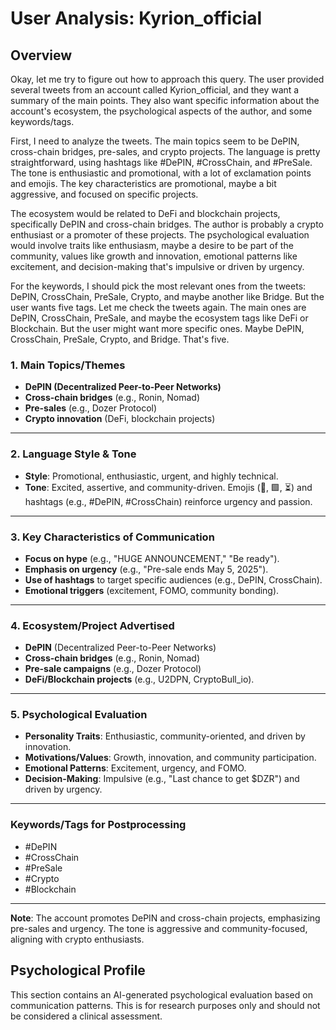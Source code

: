 # User Analysis: Kyrion_official

## Overview

<think>
Okay, let me try to figure out how to approach this query. The user provided several tweets from an account called Kyrion_official, and they want a summary of the main points. They also want specific information about the account's ecosystem, the psychological aspects of the author, and some keywords/tags.

First, I need to analyze the tweets. The main topics seem to be DePIN, cross-chain bridges, pre-sales, and crypto projects. The language is pretty straightforward, using hashtags like #DePIN, #CrossChain, and #PreSale. The tone is enthusiastic and promotional, with a lot of exclamation points and emojis. The key characteristics are promotional, maybe a bit aggressive, and focused on specific projects.

The ecosystem would be related to DeFi and blockchain projects, specifically DePIN and cross-chain bridges. The author is probably a crypto enthusiast or a promoter of these projects. The psychological evaluation would involve traits like enthusiasm, maybe a desire to be part of the community, values like growth and innovation, emotional patterns like excitement, and decision-making that's impulsive or driven by urgency.

For the keywords, I should pick the most relevant ones from the tweets: DePIN, CrossChain, PreSale, Crypto, and maybe another like Bridge. But the user wants five tags. Let me check the tweets again. The main ones are DePIN, CrossChain, PreSale, and maybe the ecosystem tags like DeFi or Blockchain. But the user might want more specific ones. Maybe DePIN, CrossChain, PreSale, Crypto, and Bridge. That's five.
</think>

### **1. Main Topics/Themes**  
- **DePIN (Decentralized Peer-to-Peer Networks)**  
- **Cross-chain bridges** (e.g., Ronin, Nomad)  
- **Pre-sales** (e.g., Dozer Protocol)  
- **Crypto innovation** (DeFi, blockchain projects)  

---

### **2. Language Style & Tone**  
- **Style**: Promotional, enthusiastic, urgent, and highly technical.  
- **Tone**: Excited, assertive, and community-driven. Emojis (💚, 🟩, ⏳) and hashtags (e.g., #DePIN, #CrossChain) reinforce urgency and passion.  

---

### **3. Key Characteristics of Communication**  
- **Focus on hype** (e.g., "HUGE ANNOUNCEMENT," "Be ready").  
- **Emphasis on urgency** (e.g., "Pre-sale ends May 5, 2025").  
- **Use of hashtags** to target specific audiences (e.g., DePIN, CrossChain).  
- **Emotional triggers** (excitement, FOMO, community bonding).  

---

### **4. Ecosystem/Project Advertised**  
- **DePIN** (Decentralized Peer-to-Peer Networks)  
- **Cross-chain bridges** (e.g., Ronin, Nomad)  
- **Pre-sale campaigns** (e.g., Dozer Protocol)  
- **DeFi/Blockchain projects** (e.g., U2DPN, CryptoBull_io).  

---

### **5. Psychological Evaluation**  
- **Personality Traits**: Enthusiastic, community-oriented, and driven by innovation.  
- **Motivations/Values**: Growth, innovation, and community participation.  
- **Emotional Patterns**: Excitement, urgency, and FOMO.  
- **Decision-Making**: Impulsive (e.g., "Last chance to get $DZR") and driven by urgency.  

---

### **Keywords/Tags for Postprocessing**  
- #DePIN  
- #CrossChain  
- #PreSale  
- #Crypto  
- #Blockchain  

--- 

**Note**: The account promotes DePIN and cross-chain projects, emphasizing pre-sales and urgency. The tone is aggressive and community-focused, aligning with crypto enthusiasts.

## Psychological Profile

This section contains an AI-generated psychological evaluation based on communication patterns. This is for research purposes only and should not be considered a clinical assessment.